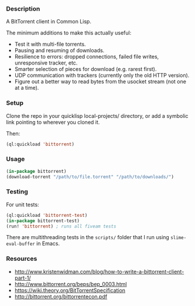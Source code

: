 ### Description
A BitTorrent client in Common Lisp.

The minimum additions to make this actually useful:

* Test it with multi-file torrents.
* Pausing and resuming of downloads.
* Resilience to errors: dropped connections, failed file writes, unresponsive tracker, etc.
* Smarter selection of pieces for download (e.g. rarest first).
* UDP communication with trackers (currently only the old HTTP version).
* Figure out a better way to read bytes from the usocket stream (not one at a time).

### Setup
Clone the repo in your quicklisp local-projects/ directory, or add a symbolic link pointing to wherever you cloned it.

Then:

```lisp
(ql:quickload 'bittorrent)
```

### Usage
```lisp
(in-package bittorrent)
(download-torrent "/path/to/file.torrent" "/path/to/downloads/")
```

### Testing
For unit tests:

```lisp
(ql:quickload 'bittorrent-test)
(in-package bittorrent-test)
(run! 'bittorrent) ; runs all fiveam tests
```

There are multithreading tests in the `scripts/` folder that I run using `slime-eval-buffer` in Emacs.

### Resources
* <http://www.kristenwidman.com/blog/how-to-write-a-bittorrent-client-part-1/>
* <http://www.bittorrent.org/beps/bep_0003.html>
* <https://wiki.theory.org/BitTorrentSpecification>
* <http://bittorrent.org/bittorrentecon.pdf>
